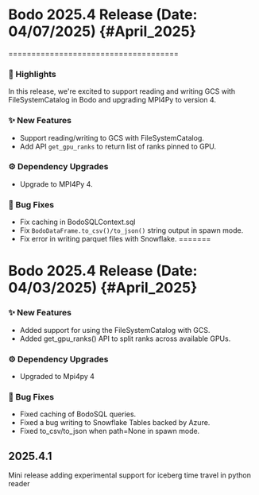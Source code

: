# Bodo 2025.4 Release (Date: 04/07/2025) {#April_2025}
=====================================

### 🎉 Highlights

In this release, we're excited to support reading and writing GCS with FileSystemCatalog in Bodo and upgrading MPI4Py to version 4.

### ✨ New Features

 - Support reading/writing to GCS with FileSystemCatalog.
 - Add API `get_gpu_ranks` to return list of ranks pinned to GPU.

### ⚙️ Dependency Upgrades

 - Upgrade to MPI4Py 4.

### 🐛 Bug Fixes

 - Fix caching in BodoSQLContext.sql 
 - Fix `BodoDataFrame.to_csv()/to_json()` string output in spawn mode.
 - Fix error in writing parquet files with Snowflake.
=======

# Bodo 2025.4 Release (Date: 04/03/2025) {#April_2025}

### ✨ New Features

 - Added support for using the FileSystemCatalog with GCS.
 - Added get_gpu_ranks() API to split ranks across available GPUs.

### ⚙️ Dependency Upgrades
- Upgraded to Mpi4py 4

### 🐛 Bug Fixes

 - Fixed caching of BodoSQL queries.
 - Fixed a bug writing to Snowflake Tables backed by Azure.
 - Fixed to_csv/to_json when path=None in spawn mode.

## 2025.4.1
Mini release adding experimental support for iceberg time travel in python reader
